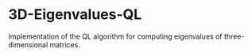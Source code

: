 # 3D-Eigenvalues-QL
Implementation of the QL algorithm for computing eigenvalues of three-dimensional matrices.
